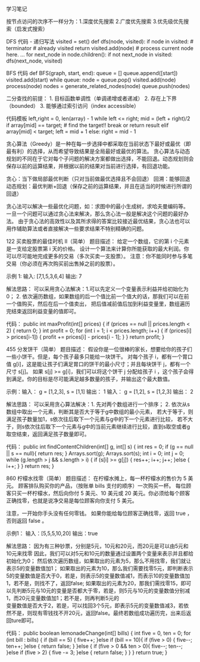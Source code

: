 学习笔记


按节点访问的次序不一样分为：1.深度优先搜索 2.广度优先搜索 3.优先级优先搜索（启发式搜索）

DFS 代码 - 递归写法
	visited = set() 
	def dfs(node, visited): 
		if node in visited: # terminator 
		# already visited 
			return 
		 visited.add(node) 
		# process current node here. 
		...
		for next_node in node.children(): 
			if not next_node in visited: 
			dfs(next_node, visited)
			
BFS 代码
	def BFS(graph, start, end): 
		queue = [] 
		queue.append([start]) 
		visited.add(start) 
		while queue: 
			node = queue.pop() 
			visited.add(node) 
			process(node) 
			nodes = generate_related_nodes(node) 
			queue.push(nodes)
			

二分查找的前提：
        1. 目标函数单调性（单调递增或者递减）
        2. 存在上下界（bounded）
        3. 能够通过索引访问（index accessible）

代码模板
        left,right = 0, len(array) - 1
        while left <= right;
            mid = (left + right)/2
            if array[mid] == target;
                # find the target!!
                break or return result
            elif array[mid] < target;
                left = mid + 1
            else:
                right = mid - 1


贪心算法（Greedy）是一种在每一步选择中都采取在当前状态下最好或最优（即最有利）的选择，从而希望导致结果是全局最好或最优的算法。
贪心算法与动态规划的不同在于它对每个子问题的解决方案都做出选择，不能回退。动态规划则会保存以前的运算结果，并根据以前的结果对当前进行选择，有回退功能。

贪心：当下做局部最优判断（只对当前做最优选择且不会回退）
回溯：能够回退
动态规划：最优判断+回退（保存之前的运算结果，并且在适当的时候进行所谓的回退）

贪心法可以解决一些最优化问题，如：求图中的最小生成树，求哈夫曼编码等。
一旦一个问题可以通过贪心法来解决，那么贪心法一般是解决这个问题的最好办法。
由于贪心法的高效性以及其所求得的答案比较接近最优结果，贪心法也可以用作辅助算法或者直接解决一些要求结果不特别精确的问题。			
				


122 买卖股票的最佳时机 Ⅱ（简单）
题目描述：
给定一个数组，它的第 i 个元素是一支给定股票第 i 天的价格。
设计一个算法来计算你所能获取的最大利润。你可以尽可能地完成更多的交易（多次买卖一支股票）。
注意：你不能同时参与多笔交易（你必须在再次购买前出售掉之前的股票）。

示例 1:
输入: [7,1,5,3,6,4]
输出: 7

解法思路：
        可以采用贪心法解决：1.可以先定义一个变量表示利益并给初始化为0；
                            2. 依次遍历数组，如果数组的后一个值比前一个值大的话，那我们可以在前一个值购买，然后在后一个值卖出，
                               把后值减前值后加到利益变量里，数组遍历完结束返回利益变量的值即可。							   
							   
代码：
		public int maxProfit(int[] prices) {
			if (prices == null || prices.length < 2) {
				return 0;
			}
			int profit = 0;
			for (int i = 1; i < prices.length; i++) {
				if (prices[i] > prices[i-1]) {
					profit += prices[i] - prices[i - 1];
				}
			}
			return profit;
		}
	


455 分发饼干（简单）
题目描述：
假设你是一位很棒的家长，想要给你的孩子们一些小饼干。但是，每个孩子最多只能给一块饼干。
对每个孩子 i，都有一个胃口值 g[i]，这是能让孩子们满足胃口的饼干的最小尺寸；并且每块饼干 j，都有一个尺寸 s[j]。
如果 s[j] >= g[i]，我们可以将这个饼干 j 分配给孩子 i ，这个孩子会得到满足。你的目标是尽可能满足越多数量的孩子，并输出这个最大数值。

示例：输入： g = [1,2,3], s = [1,1]  输出： 1
      输入： g = [1,2], s = [1,2,3]  输出： 2

解法思路：
       可以采用贪心算法解决：1. 先对两个数组进行一个排序；
                             2. 依次从s数组中取出一个元素，判断其是否大于等于g中数组的最小元素，
                                若大于等于，则满足孩子数量加1，s依次往后取下一个元素与g中的下一个元素进行比较，
                                若不大于，则s依次往后取下一个元素与g中的当前元素继续进行比较，直到s取空或者g取空结束，返回满足孩子数量即可。
	
代码：
		 public int findContentChildren(int[] g, int[] s) {
			int res = 0;
			if (g == null || s == null){
				return res;
			}
			Arrays.sort(g);
			Arrays.sort(s);
			int i = 0;
			int j = 0;
			while (g.length > j && s.length > i) {
				if (s[i] >= g[j]) {
					res++;
					i++;
					j++;
				}else {
					i++;
				}
			}
			return res;
		}
	
	
	
	
860 柠檬水找零（简单）
题目描述：
在柠檬水摊上，每一杯柠檬水的售价为 5 美元。
顾客排队购买你的产品，（按账单 bills 支付的顺序）一次购买一杯。
每位顾客只买一杯柠檬水，然后向你付 5 美元、10 美元或 20 美元。你必须给每个顾客正确找零，也就是说净交易是每位顾客向你支付 5 美元。

注意，一开始你手头没有任何零钱。
如果你能给每位顾客正确找零，返回 true ，否则返回 false 。

示例1： 
输入：[5,5,5,10,20]
输出：true

解法思路：
        因为有三种钞票，分别是5元，10元和20元，而20元是可以由5元和10元来找零
        因此，我们可以对5元和10元的数量通过设置两个变量来表示并且都给初始化为0；
        然后依次遍历数组，如果取出的元素为5，那么不用找零，我们就让表示5的变量数值加1；
        如果取出的元素为10，那么我们需要找零5元，即判断表示5的变量数值是否大于0，若是，则表示5的变量数值减1，而表示10的变量数值加1，若不是，则找不了，返回false;
        如果取出的元素为20，那我们需找零15，即可以先判断5元与10元的变量是否都大于零，若是，则5元与10元的变量数值分别减1，而20元变量数值加1；若不是，则再判断5元的          
		变量数值是否大于2，若是，可以找回3个5元，即表示5元的变量数值减3，若依然不是，则现有零钱找不开20元，返回false。最终若数组成功遍历完，出来后返回ture即可。
	
代码：
		public boolean lemonadeChange(int[] bills) {
				int five = 0, ten = 0;
				for (int bill : bills) {
					if (bill == 5) {
						five++;
					}else if (bill == 10){
						if (five > 0) {
							five--;
							ten++;
						}else {
							return false;
						}
					}else {
						if (five > 0 && ten > 0){
							five--;
							ten--;
						}else if (five > 2) {
							five -= 3;
						}else {
							return false;
						}
					}
				}
				return true;
			}
    